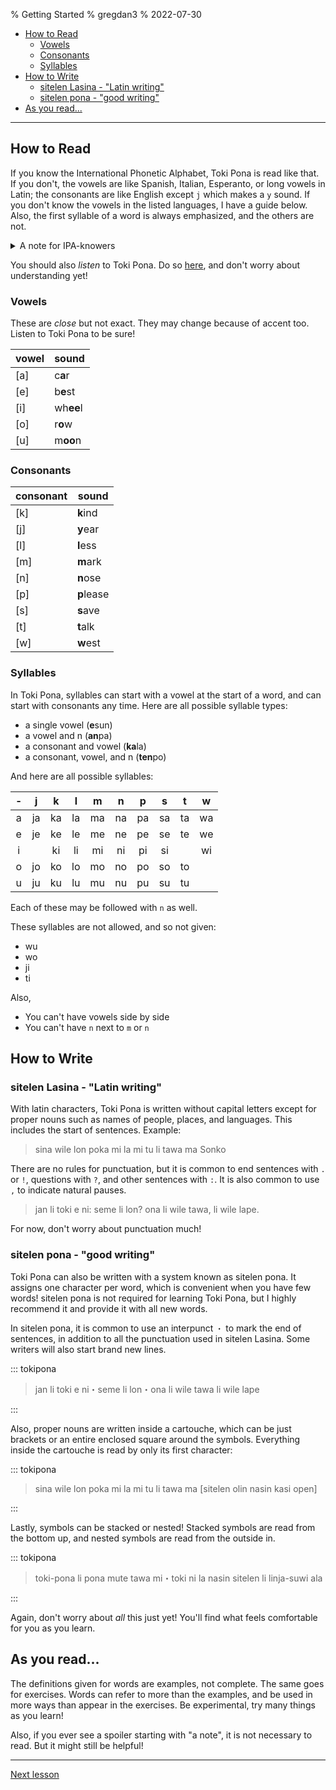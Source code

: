 % Getting Started
% gregdan3
% 2022-07-30

<!-- toc -->

- [How to Read](#how-to-read)
  - [Vowels](#vowels)
  - [Consonants](#consonants)
  - [Syllables](#syllables)
- [How to Write](#how-to-write)
  - [sitelen Lasina - "Latin writing"](#sitelen-lasina---latin-writing)
  - [sitelen pona - "good writing"](#sitelen-pona---good-writing)
- [As you read...](#as-you-read)

<!-- tocstop -->

---

## How to Read

If you know the International Phonetic Alphabet, Toki Pona is read like that.
If you don't, the vowels are like Spanish, Italian, Esperanto, or long vowels in Latin; the consonants are
like English except `j` which makes a `y` sound. If you don't know the vowels
in the listed languages, I have a guide below. Also, the first syllable of a word
is always emphasized, and the others are not.

<details><summary> A note for IPA-knowers </summary>

What I described above is good enough- but there's more detail if you're interested!

The sounds of Toki Pona can be subtly different in a variety of ways. For example, the nasal `n` that can end syllables is intended to be in the same part of the mouth as the consonant that follows it- `[tenpo]` becomes `/tempo/`, and `[ilo Linku]` becomes `/ilo Liŋku/` (`ilo Lingku`). Additionally, Toki Pona: The Language of Good notes that some of the vowels are not _exactly_ as in the International Phonetic Alphabet, such as `[a]` actually being realized as `/ä/`- but this book documents jan Sonja's own use of Toki Pona, so don't worry about it too much! So long as you speak clearly and consistently enough to be understood, you'll be fine.

</details>

You should also _listen_ to Toki Pona. Do so
[here](https://www.youtube.com/watch?v=9VjPV9BpU2I), and don't worry about
understanding yet!

### Vowels

These are _close_ but not exact. They may change because of accent too. Listen
to Toki Pona to be sure!

| vowel | sound     |
| ----- | --------- |
| [a]   | c**a**r   |
| [e]   | b**e**st  |
| [i]   | wh**ee**l |
| [o]   | r**o**w   |
| [u]   | m**oo**n  |

### Consonants

| consonant | sound      |
| --------- | ---------- |
| [k]       | **k**ind   |
| [j]       | **y**ear   |
| [l]       | **l**ess   |
| [m]       | **m**ark   |
| [n]       | **n**ose   |
| [p]       | **p**lease |
| [s]       | **s**ave   |
| [t]       | **t**alk   |
| [w]       | **w**est   |

### Syllables

In Toki Pona, syllables can start with a vowel at the start of a word, and
can start with consonants any time. Here are all possible syllable
types:

- a single vowel (**e**sun)
- a vowel and n (**an**pa)
- a consonant and vowel (**ka**la)
- a consonant, vowel, and n (**ten**po)

And here are all possible syllables:

|  -  |  j  |  k  |  l  |  m  |  n  |  p  |  s  |  t  |  w  |
| :-: | :-: | :-: | :-: | :-: | :-: | :-: | :-: | :-: | :-: |
|  a  | ja  | ka  | la  | ma  | na  | pa  | sa  | ta  | wa  |
|  e  | je  | ke  | le  | me  | ne  | pe  | se  | te  | we  |
|  i  |     | ki  | li  | mi  | ni  | pi  | si  |     | wi  |
|  o  | jo  | ko  | lo  | mo  | no  | po  | so  | to  |     |
|  u  | ju  | ku  | lu  | mu  | nu  | pu  | su  | tu  |     |

<!-- | an  | jan | kan | lan | man | nan | pan | san | tan | wan | -->
<!-- | en  | jen | ken | len | men | nen | pen | sen | ten | wen | -->
<!-- | in  |     | kin | lin | min | nin | pin | sin |     | win | -->
<!-- | on  | jon | kon | lon | mon | non | pon | son | ton |     | -->
<!-- | un  | jun | kun | lun | mun | nun | pun | sun | tun |     | -->

<!-- For reference, the banned syllables have some common rules for transformation: -->

<!-- | before | after | -->
<!-- | ------ | ----- | -->
<!-- | wu     | u     | -->
<!-- | wo     | o     | -->
<!-- | ji     | i     | -->
<!-- | ti     | si    | -->

<!-- But these are not the _only_ ways to realize these syllables; you can change -->
<!-- the vowel or consonant in any way to produce a more fitting sound. -->

Each of these may be followed with `n` as well.

These syllables are not allowed, and so not given:

- wu
- wo
- ji
- ti

Also,

- You can't have vowels side by side
- You can't have `n` next to `m` or `n`

## How to Write

### sitelen Lasina - "Latin writing"

With latin characters, Toki Pona is written without capital letters except for
proper nouns such as names of people, places, and languages. This includes the
start of sentences. Example:

> sina wile lon poka mi la mi tu li tawa ma Sonko

There are no rules for punctuation, but it is common to end sentences with
`.` or `!`, questions with `?`, and other sentences with `:`. It is also common to use `,` to indicate natural pauses.

> jan li toki e ni: seme li lon? ona li wile tawa, li wile lape.

For now, don't worry about punctuation much!

### sitelen pona - "good writing"

Toki Pona can also be written with a system known as sitelen pona. It assigns
one character per word, which is convenient when you have few words! sitelen
pona is not required for learning Toki Pona, but I highly recommend it and provide it with all new words.

In sitelen pona, it is common to use an interpunct `・` to mark the end of sentences, in addition to all the punctuation used in sitelen Lasina. Some writers will also start brand new lines.

::: tokipona

> jan li toki e ni・seme li lon・ona li wile tawa li wile lape

:::

Also, proper nouns are written inside a cartouche, which can be just brackets or an entire enclosed square around the symbols. Everything inside the cartouche is read by only its first character:

::: tokipona

> sina wile lon poka mi la mi tu li tawa ma [sitelen olin nasin kasi open]

:::

Lastly, symbols can be stacked or nested! Stacked symbols are read from the bottom up, and nested symbols are read from the outside in.

::: tokipona

> toki-pona li pona mute tawa mi・toki ni la nasin sitelen li linja-suwi ala

:::

Again, don't worry about _all_ this just yet! You'll find what feels comfortable for you as you learn.

<!-- ## Exercises -->

<!-- Try to pronounce the following words: -->

<!-- <details><summary>lukin</summary> -->
<!-- <audio controls src="/lukin.mp3"> </audio> -->
<!-- </details> -->

<!-- <details><summary>kepeken</summary> -->
<!-- <audio controls src="/kepeken.mp3"> </audio> -->
<!-- </details> -->

<!-- <details><summary>loje</summary> -->
<!-- <audio controls src="/loje.mp3"> </audio> -->
<!-- </details> -->

<!-- <details><summary>pona</summary> -->
<!-- <audio controls src="/pona.mp3"> </audio> -->
<!-- </details> -->

<!-- <details><summary>soweli</summary> -->
<!-- <audio controls src="/soweli.mp3"> </audio> -->
<!-- </details> -->

## As you read...

The definitions given for words are examples, not complete. The same goes for exercises. Words can refer to more than the examples, and be used in more ways than appear in the exercises. Be experimental, try many things as you learn!

Also, if you ever see a spoiler starting with "a note", it is not necessary to read. But it might still be helpful!

---

[Next lesson](./mi-sina.html)
